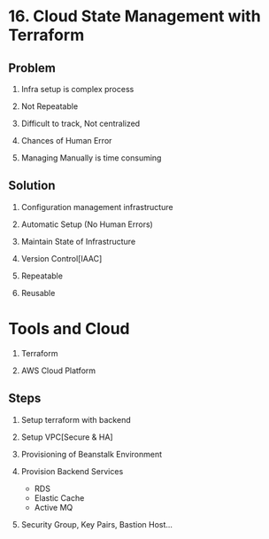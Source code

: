 # 16. Cloud State Management with Terraform

## Problem

1. Infra setup is complex process

2. Not Repeatable

3. Difficult to track, Not centralized

4. Chances of Human Error

5. Managing Manually is time consuming

## Solution

1. Configuration management infrastructure

2. Automatic Setup (No Human Errors)

3. Maintain State of Infrastructure

4. Version Control[IAAC]

5. Repeatable

6. Reusable

# Tools and Cloud

1. Terraform

2. AWS Cloud Platform

## Steps

1. Setup terraform with backend

2. Setup VPC[Secure & HA]

3. Provisioning of Beanstalk Environment

4. Provision Backend Services

   - RDS
   - Elastic Cache
   - Active MQ

5. Security Group, Key Pairs, Bastion Host...

